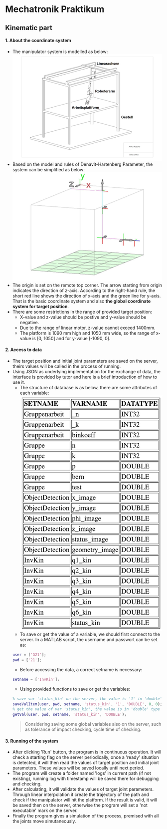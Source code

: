 # Mechatronik Praktikum
## Kinematic part
#### 1. About the coordinate system
* The manipulator system is modelled as below: 
![image](https://github.com/wenyi1994/Mechatronik_Praktikum/blob/master/model.jpg) 
* Based on the model and rules of Denavit-Hartenberg Parameter, the system can be simplified as below: 
![image](https://github.com/wenyi1994/Mechatronik_Praktikum/blob/master/coordinate.jpg)
* The origin is set on the remote top corner. The arrow starting from origin indicates the direction of z-axis. According to the right-hand rule, the short red line shows the direction of x-axis and the green line for y-axis. That is the basic coordinate system and also **the global coordinate system for target position**.
* There are some restrictions in the range of provided target position: 
    + X-value and z-value should be postive and y-value should be negative. 
    + Due to the range of linear motor, z-value cannot exceed 1400mm.
    + The platform is 1090 mm high and 1050 mm wide, so the range of x-value is [0, 1050] and for y-value [-1090, 0].
#### 2. Access to data
* The target position and initial joint parameters are saved on the server, theirs values will be called in the process of running.
* Using JSON as underlying implementation for the exchange of data, the interface is provided by tutor and here is a brief introduction of how to use it.
    + The structure of database is as below, there are some attributes of each variable: 
    ![image](https://github.com/wenyi1994/Mechatronik_Praktikum/blob/master/MTP2017/database.png) 
    + To save or get the value of a variable, we should first connect to the server. In a MATLAB script, the username and passwort can be set as: 
    ```MATLAB
    user = ['G21'];
    pwd = ['21'];
    ```
    + Before accessing the data, a correct setname is necessary:
    ```MATLAB
    setname = ['InvKin'];
    ```
    + Using provided functions to save or get the variables:
    ```MATLAB
    % save var 'status_kin' on the server, the value is '1' in 'double' type
    saveValItem(user, pwd, setname, 'status_kin', '1', 'DOUBLE', 0, 0);
    % get the value of var 'status_kin', the value is in 'double' type
    getVal(user, pwd, setname, 'status_kin', 'DOUBLE');
    ```
    > Considering saving some global variables also on the server, such as tolerance of impact checking, cycle time of checking.
#### 3. Running of the system
* After clicking 'Run' button, the program is in continuous operation. It will check a starting flag on the server periodically, once a 'ready' situation is detected, it will then read the values of target position and initial joint parameters. These values will be saved locally until next period.
* The program will create a folder named 'logs' in current path (if not existing), running log with timestamp will be saved there for debugging and checking.
* After calculating, it will validate the values of target joint parameters. Through linear interpolation it create the trajectory of the path and check if the manipulator will hit the platform. If the result is valid, it will be saved then on the server, otherwise the program will set a 'not executable' mark on the server.
* Finally the program gives a simulation of the process, premised with all the joints move simutaneously.
